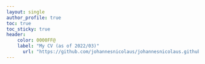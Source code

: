 ```yaml
---
layout: single
author_profile: true
toc: true
toc_sticky: true
header:
    color: 0000FF@
    label: "My CV (as of 2022/03)"
      url: "https://github.com/johannesnicolaus/johannesnicolaus.github.io/raw/master/files/20220307_CV.pdf"
---
```


